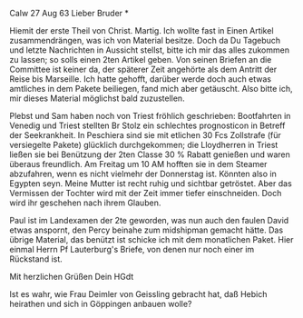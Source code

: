  Calw 27 Aug 63
Lieber Bruder <Josenhans>*

Hiemit der erste Theil von Christ. Martig. Ich wollte fast in Einen Artikel zusammendrängen, was ich von Material besitze. Doch da Du Tagebuch und letzte Nachrichten in Aussicht stellst, bitte ich mir das alles zukommen zu lassen; so solls einen 2ten Artikel geben. Von seinen Briefen an die Committee ist keiner da, der späterer Zeit angehörte als dem Antritt der Reise bis Marseille. Ich hatte gehofft, darüber werde doch auch etwas amtliches in dem Pakete beiliegen, fand mich aber getäuscht. Also bitte ich, mir dieses Material möglichst bald zuzustellen.

Plebst und Sam haben noch von Triest fröhlich geschrieben: Bootfahrten in Venedig und Triest stellten Br Stolz ein schlechtes prognosticon in Betreff der Seekrankheit. In Peschiera sind sie mit etlichen 30 Fcs Zollstrafe (für versiegelte Pakete) glücklich durchgekommen; die Lloydherren in Triest ließen sie bei Benützung der 2ten Classe 30 % Rabatt genießen und waren überaus freundlich. Am Freitag um 10 AM hofften sie in dem Steamer abzufahren, wenn es nicht vielmehr der Donnerstag ist. Könnten also in Egypten seyn. 
Meine Mutter ist recht ruhig und sichtbar getröstet. Aber das Vermissen der Tochter wird mit der Zeit immer tiefer einschneiden. Doch wird ihr geschehen nach ihrem Glauben.

Paul ist im Landexamen der 2te geworden, was nun auch den faulen David etwas anspornt, den Percy beinahe zum midshipman gemacht hätte. 
Das übrige Material, das benützt ist schicke ich mit dem monatlichen Paket. Hier einmal Herrn Pf Lauterburg's Briefe, von denen nur noch einer im Rückstand ist.

 Mit herzlichen Grüßen
 Dein
 HGdt

Ist es wahr, wie Frau Deimler von Geissling gebracht hat, daß Hebich heirathen und sich in Göppingen anbauen wolle?
